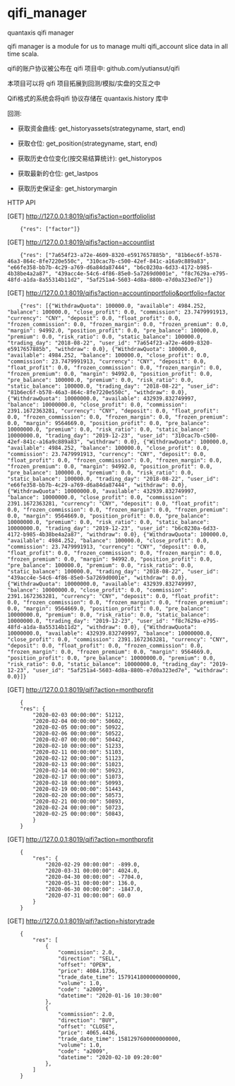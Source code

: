# qifi_manager
quantaxis qifi manager

qifi manager is a module for us to manage multi qifi_account slice data in all time scala.

qifi的账户协议被公布在 qifi 项目中: github.com/yutiansut/qifi

本项目可以将 qifi 项目拓展到回测/模拟/实盘的交互之中


Qifi格式的系统会将qifi 协议存储在 quantaxis.history 库中






回测:

- 获取资金曲线:
get_historyassets(strategyname, start, end)

- 获取仓位:
get_position(strategyname, start, end)

- 获取历史仓位变化(按交易结算统计):
get_historypos

- 获取最新的仓位:
get_lastpos

- 获取历史保证金:
get_historymargin


HTTP API

[GET] http://127.0.0.1:8019/qifis?action=portfoliolist

        {"res": ["factor"]}
    
[GET] http://127.0.0.1:8019/qifis?action=accountlist

        {"res": ["7a654f23-a72e-4609-8320-e5917657885b", "81b6ec6f-b578-46a3-864c-8fe7220e550c", "310cac7b-c500-42ef-841c-a16a9c889a83", "e66fe358-bb7b-4c29-a769-d6a84da87444", "b6c0230a-6d33-4172-b985-4b38be4a2a87", "439acc4e-54c6-4f86-85e0-5a7269d0001e", "f8c7629a-e795-48fd-a1da-8a55314b11d2", "5af251a4-5603-4d8a-880b-e7d0a323ed7e"]}
[GET] http://127.0.0.1:8019/qifis?action=accountinportfolio&portfolio=factor

        {"res": [{"WithdrawQuota": 100000.0, "available": 4984.252, "balance": 100000.0, "close_profit": 0.0, "commission": 23.7479991913, "currency": "CNY", "deposit": 0.0, "float_profit": 0.0, "frozen_commission": 0.0, "frozen_margin": 0.0, "frozen_premium": 0.0, "margin": 94992.0, "position_profit": 0.0, "pre_balance": 100000.0, "premium": 0.0, "risk_ratio": 0.0, "static_balance": 100000.0, "trading_day": "2018-08-22", "user_id": "7a654f23-a72e-4609-8320-e5917657885b", "withdraw": 0.0}, {"WithdrawQuota": 100000.0, "available": 4984.252, "balance": 100000.0, "close_profit": 0.0, "commission": 23.7479991913, "currency": "CNY", "deposit": 0.0, "float_profit": 0.0, "frozen_commission": 0.0, "frozen_margin": 0.0, "frozen_premium": 0.0, "margin": 94992.0, "position_profit": 0.0, "pre_balance": 100000.0, "premium": 0.0, "risk_ratio": 0.0, "static_balance": 100000.0, "trading_day": "2018-08-22", "user_id": "81b6ec6f-b578-46a3-864c-8fe7220e550c", "withdraw": 0.0}, {"WithdrawQuota": 10000000.0, "available": 432939.832749997, "balance": 10000000.0, "close_profit": 0.0, "commission": 2391.1672363281, "currency": "CNY", "deposit": 0.0, "float_profit": 0.0, "frozen_commission": 0.0, "frozen_margin": 0.0, "frozen_premium": 0.0, "margin": 9564669.0, "position_profit": 0.0, "pre_balance": 10000000.0, "premium": 0.0, "risk_ratio": 0.0, "static_balance": 10000000.0, "trading_day": "2019-12-23", "user_id": "310cac7b-c500-42ef-841c-a16a9c889a83", "withdraw": 0.0}, {"WithdrawQuota": 100000.0, "available": 4984.252, "balance": 100000.0, "close_profit": 0.0, "commission": 23.7479991913, "currency": "CNY", "deposit": 0.0, "float_profit": 0.0, "frozen_commission": 0.0, "frozen_margin": 0.0, "frozen_premium": 0.0, "margin": 94992.0, "position_profit": 0.0, "pre_balance": 100000.0, "premium": 0.0, "risk_ratio": 0.0, "static_balance": 100000.0, "trading_day": "2018-08-22", "user_id": "e66fe358-bb7b-4c29-a769-d6a84da87444", "withdraw": 0.0}, {"WithdrawQuota": 10000000.0, "available": 432939.832749997, "balance": 10000000.0, "close_profit": 0.0, "commission": 2391.1672363281, "currency": "CNY", "deposit": 0.0, "float_profit": 0.0, "frozen_commission": 0.0, "frozen_margin": 0.0, "frozen_premium": 0.0, "margin": 9564669.0, "position_profit": 0.0, "pre_balance": 10000000.0, "premium": 0.0, "risk_ratio": 0.0, "static_balance": 10000000.0, "trading_day": "2019-12-23", "user_id": "b6c0230a-6d33-4172-b985-4b38be4a2a87", "withdraw": 0.0}, {"WithdrawQuota": 100000.0, "available": 4984.252, "balance": 100000.0, "close_profit": 0.0, "commission": 23.7479991913, "currency": "CNY", "deposit": 0.0, "float_profit": 0.0, "frozen_commission": 0.0, "frozen_margin": 0.0, "frozen_premium": 0.0, "margin": 94992.0, "position_profit": 0.0, "pre_balance": 100000.0, "premium": 0.0, "risk_ratio": 0.0, "static_balance": 100000.0, "trading_day": "2018-08-22", "user_id": "439acc4e-54c6-4f86-85e0-5a7269d0001e", "withdraw": 0.0}, {"WithdrawQuota": 10000000.0, "available": 432939.832749997, "balance": 10000000.0, "close_profit": 0.0, "commission": 2391.1672363281, "currency": "CNY", "deposit": 0.0, "float_profit": 0.0, "frozen_commission": 0.0, "frozen_margin": 0.0, "frozen_premium": 0.0, "margin": 9564669.0, "position_profit": 0.0, "pre_balance": 10000000.0, "premium": 0.0, "risk_ratio": 0.0, "static_balance": 10000000.0, "trading_day": "2019-12-23", "user_id": "f8c7629a-e795-48fd-a1da-8a55314b11d2", "withdraw": 0.0}, {"WithdrawQuota": 10000000.0, "available": 432939.832749997, "balance": 10000000.0, "close_profit": 0.0, "commission": 2391.1672363281, "currency": "CNY", "deposit": 0.0, "float_profit": 0.0, "frozen_commission": 0.0, "frozen_margin": 0.0, "frozen_premium": 0.0, "margin": 9564669.0, "position_profit": 0.0, "pre_balance": 10000000.0, "premium": 0.0, "risk_ratio": 0.0, "static_balance": 10000000.0, "trading_day": "2019-12-23", "user_id": "5af251a4-5603-4d8a-880b-e7d0a323ed7e", "withdraw": 0.0}]}

[GET] http://127.0.0.1:8019/qifi?action=monthprofit

        {
        "res": {
            "2020-02-03 00:00:00": 51212,
            "2020-02-04 00:00:00": 50602,
            "2020-02-05 00:00:00": 50922,
            "2020-02-06 00:00:00": 50522,
            "2020-02-07 00:00:00": 50442,
            "2020-02-10 00:00:00": 51233,
            "2020-02-11 00:00:00": 51103,
            "2020-02-12 00:00:00": 51123,
            "2020-02-13 00:00:00": 51023,
            "2020-02-14 00:00:00": 50923,
            "2020-02-17 00:00:00": 51073,
            "2020-02-18 00:00:00": 50993,
            "2020-02-19 00:00:00": 51443,
            "2020-02-20 00:00:00": 50573,
            "2020-02-21 00:00:00": 50893,
            "2020-02-24 00:00:00": 50723,
            "2020-02-25 00:00:00": 50843,
            }
        }


[GET] http://127.0.0.1:8019/qifi?action=monthprofit

        {
            "res": {
                "2020-02-29 00:00:00": -899.0,
                "2020-03-31 00:00:00": 4024.0,
                "2020-04-30 00:00:00": -7704.0,
                "2020-05-31 00:00:00": 136.0,
                "2020-06-30 00:00:00": -1847.0,
                "2020-07-31 00:00:00": 60.0
            }
        }

[GET] http://127.0.0.1:8019/qifi?action=historytrade

        {
            "res": [
                {
                    "commission": 2.0,
                    "direction": "SELL",
                    "offset": "OPEN",
                    "price": 4084.1736,
                    "trade_date_time": 1579141800000000000,
                    "volume": 1.0,
                    "code": "a2009",
                    "datetime": "2020-01-16 10:30:00"
                },
                {
                    "commission": 2.0,
                    "direction": "BUY",
                    "offset": "CLOSE",
                    "price": 4065.4436,
                    "trade_date_time": 1581297600000000000,
                    "volume": 1.0,
                    "code": "a2009",
                    "datetime": "2020-02-10 09:20:00"
                },
            ]
        }